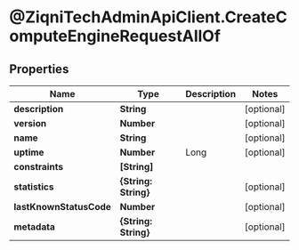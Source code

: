 # @ZiqniTechAdminApiClient.CreateComputeEngineRequestAllOf

## Properties

Name | Type | Description | Notes
------------ | ------------- | ------------- | -------------
**description** | **String** |  | [optional] 
**version** | **Number** |  | [optional] 
**name** | **String** |  | [optional] 
**uptime** | **Number** | Long | [optional] 
**constraints** | **[String]** |  | 
**statistics** | **{String: String}** |  | [optional] 
**lastKnownStatusCode** | **Number** |  | [optional] 
**metadata** | **{String: String}** |  | [optional] 


